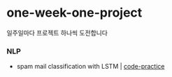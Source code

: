 # one-week-one-project
일주일마다 프로젝트 하나씩 도전합니다

### NLP
- spam mail classification with LSTM | [code-practice](https://github.com/rbdus0715/one-week-one-project/blob/main/code-practice/spam%20mail%20classification%20with%20LSTM.ipynb)
